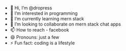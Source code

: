 - 👋 Hi, I’m @dropress
- 👀 I’m interested in programming
- 🌱 I’m currently learning mern stack
- 💞️ I’m looking to collaborate on mern stack chat apps
- 📫 How to reach - facebook
- 😄 Pronouns: just a few
- ⚡ Fun fact: coding is a lifestyle

<!---
dropress/dropress is a ✨ special ✨ repository because its `README.md` (this file) appears on your GitHub profile.
You can click the Preview link to take a look at your changes.
--->

